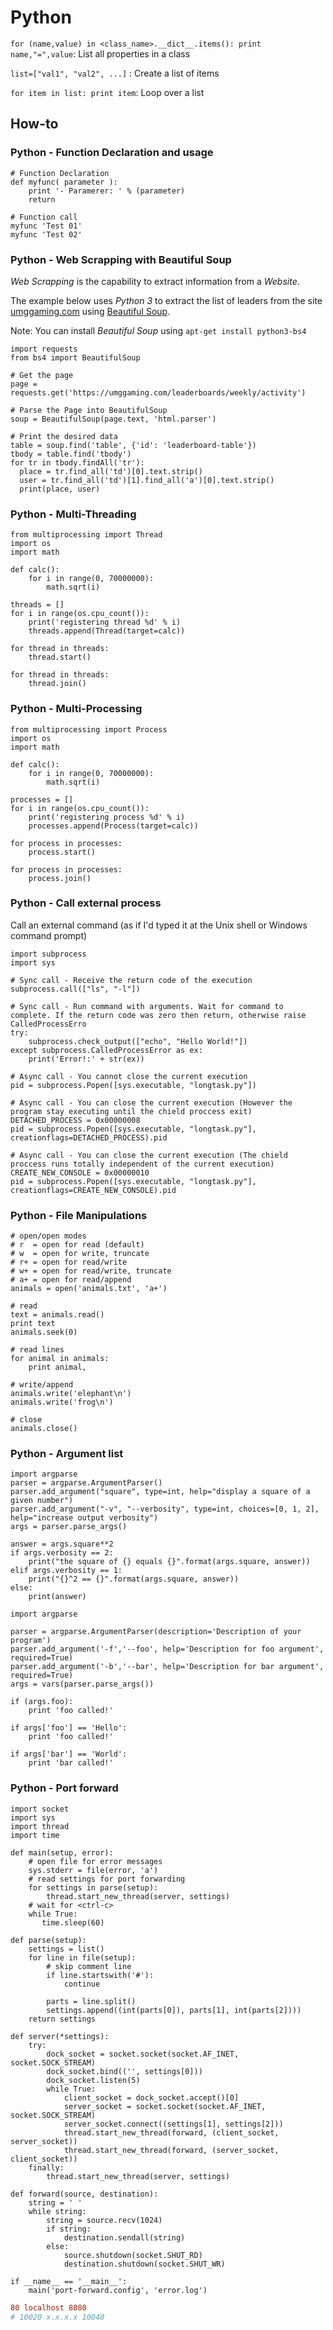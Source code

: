 # Python

`for (name,value) in <class_name>.__dict__.items(): print name,"=",value`: List all properties in a class

`list=["val1", "val2", ...]` : Create a list of items

`for item in list: print item`: Loop over a list

## How-to

### Python - Function Declaration and usage

```python3
# Function Declaration
def myfunc( parameter ):
	print '- Paramerer: ' % (parameter)
	return

# Function call
myfunc 'Test 01'
myfunc 'Test 02'
```

### Python - Web Scrapping with Beautiful Soup

*Web Scrapping* is the capability to extract information from a *Website*. 

The example below uses *Python 3* to extract the list of leaders from the site [umggaming.com](https://umggaming.com/leaderboards/weekly/activity) using [Beautiful Soup](https://pypi.org/project/beautifulsoup4/).  

Note: You can install *Beautiful Soup* using `apt-get install python3-bs4`

```python3
import requests
from bs4 import BeautifulSoup

# Get the page
page = requests.get('https://umggaming.com/leaderboards/weekly/activity')

# Parse the Page into BeautifulSoup
soup = BeautifulSoup(page.text, 'html.parser')

# Print the desired data
table = soup.find('table', {'id': 'leaderboard-table'})
tbody = table.find('tbody')
for tr in tbody.findAll('tr'):
  place = tr.find_all('td')[0].text.strip()
  user = tr.find_all('td')[1].find_all('a')[0].text.strip()
  print(place, user)
```

### Python - Multi-Threading

```python3
from multiprocessing import Thread
import os
import math

def calc():
	for i in range(0, 70000000):
		math.sqrt(i)

threads = []
for i in range(os.cpu_count()):
	print('registering thread %d' % i)
	threads.append(Thread(target=calc))

for thread in threads:
	thread.start()

for thread in threads:
	thread.join()
```

### Python - Multi-Processing

```python3
from multiprocessing import Process
import os
import math

def calc():
	for i in range(0, 70000000):
		math.sqrt(i)

processes = []
for i in range(os.cpu_count()):
	print('registering process %d' % i)
	processes.append(Process(target=calc))

for process in processes:
	process.start()

for process in processes:
	process.join()
```

### Python - Call external process

Call an external command (as if I'd typed it at the Unix shell or Windows command prompt)

```python3
import subprocess
import sys

# Sync call - Receive the return code of the execution
subprocess.call(["ls", "-l"])

# Sync call - Run command with arguments. Wait for command to complete. If the return code was zero then return, otherwise raise CalledProcessErro
try:
	subprocess.check_output(["echo", "Hello World!"])
except subprocess.CalledProcessError as ex:
	print('Error!:' + str(ex))

# Async call - You cannot close the current execution
pid = subprocess.Popen([sys.executable, "longtask.py"])

# Async call - You can close the current execution (However the program stay executing until the chield proccess exit)
DETACHED_PROCESS = 0x00000008
pid = subprocess.Popen([sys.executable, "longtask.py"], creationflags=DETACHED_PROCESS).pid

# Async call - You can close the current execution (The chield proccess runs totally independent of the current execution)
CREATE_NEW_CONSOLE = 0x00000010
pid = subprocess.Popen([sys.executable, "longtask.py"], creationflags=CREATE_NEW_CONSOLE).pid
```

### Python - File Manipulations

```python3
# open/open modes
# r  = open for read (default)
# w  = open for write, truncate
# r+ = open for read/write
# w+ = open for read/write, truncate
# a+ = open for read/append
animals = open('animals.txt', 'a+')

# read
text = animals.read()
print text
animals.seek(0)

# read lines
for animal in animals:
	print animal,

# write/append
animals.write('elephant\n')
animals.write('frog\n')

# close
animals.close()
```

### Python - Argument list

```python3
import argparse
parser = argparse.ArgumentParser()
parser.add_argument("square", type=int, help="display a square of a given number")
parser.add_argument("-v", "--verbosity", type=int, choices=[0, 1, 2], help="increase output verbosity")
args = parser.parse_args()

answer = args.square**2
if args.verbosity == 2:
    print("the square of {} equals {}".format(args.square, answer))
elif args.verbosity == 1:
    print("{}^2 == {}".format(args.square, answer))
else:
    print(answer)
```

```python3
import argparse

parser = argparse.ArgumentParser(description='Description of your program')
parser.add_argument('-f','--foo', help='Description for foo argument', required=True)
parser.add_argument('-b','--bar', help='Description for bar argument', required=True)
args = vars(parser.parse_args())

if (args.foo):
    print 'foo called!'

if args['foo'] == 'Hello':
    print 'foo called!'

if args['bar'] == 'World':
    print 'bar called!'
```

### Python - Port forward 

```python3
import socket
import sys
import thread
import time

def main(setup, error):
    # open file for error messages
    sys.stderr = file(error, 'a')
    # read settings for port forwarding
    for settings in parse(setup):
        thread.start_new_thread(server, settings)
    # wait for <ctrl-c>
    while True:
       time.sleep(60)

def parse(setup):
    settings = list()
    for line in file(setup):
        # skip comment line
        if line.startswith('#'):
            continue

        parts = line.split()
        settings.append((int(parts[0]), parts[1], int(parts[2])))
    return settings

def server(*settings):
    try:
        dock_socket = socket.socket(socket.AF_INET, socket.SOCK_STREAM)
        dock_socket.bind(('', settings[0]))
        dock_socket.listen(5)
        while True:
            client_socket = dock_socket.accept()[0]
            server_socket = socket.socket(socket.AF_INET, socket.SOCK_STREAM)
            server_socket.connect((settings[1], settings[2]))
            thread.start_new_thread(forward, (client_socket, server_socket))
            thread.start_new_thread(forward, (server_socket, client_socket))
    finally:
        thread.start_new_thread(server, settings)

def forward(source, destination):
    string = ' '
    while string:
        string = source.recv(1024)
        if string:
            destination.sendall(string)
        else:
            source.shutdown(socket.SHUT_RD)
            destination.shutdown(socket.SHUT_WR)

if __name__ == '__main__':
    main('port-forward.config', 'error.log')
```

```ini
80 localhost 8080
# 10020 x.x.x.x 10040
```

